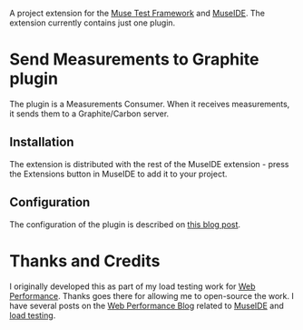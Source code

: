 A project extension for the [Muse Test Framework](https://github.com/ChrisLMerrill/muse) 
and [MuseIDE](http://ide4selenium.com). The extension currently contains just one plugin. 

# Send Measurements to Graphite plugin

The plugin is a Measurements Consumer. When it receives measurements, it sends them to a Graphite/Carbon server.

## Installation

The extension is distributed with the rest of the MuseIDE extension - press the Extensions button in MuseIDE to add it to your project.  

## Configuration

The configuration of the plugin is described on [this blog post](https://www.webperformance.com/load-testing-tools/blog/2018/05/announcing-the-graphite-extension-for-museide/).


# Thanks and Credits

I originally developed this as part of my load testing work for [Web Performance](http://webperformance.com/). Thanks 
goes there for allowing me to open-source the work. I have several posts on the 
[Web Performance Blog](https://www.webperformance.com/load-testing-tools/blog/) related to 
[MuseIDE](https://www.webperformance.com/load-testing-tools/blog/category/museide/) and 
[load testing](https://www.webperformance.com/load-testing-tools/blog/category/load-testing/).  